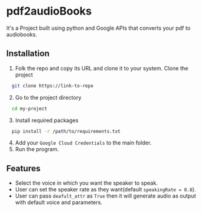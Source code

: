 
# pdf2audioBooks

It's a Project built using python and Google APIs that converts your pdf to audiobooks.


## Installation

1. Folk the repo and copy its URL and clone it to your system.
Clone the project

```bash
  git clone https://link-to-repo
```

2. Go to the project directory

```bash
  cd my-project
```

3. Install required packages

```bash
  pip install -r /path/to/requirements.txt
```
4. Add your `Google Cloud Credentials` to the main folder.
5. Run the program.


## Features

- Select the voice in which you want the speaker to speak.
- User can set the speaker rate as they want(default `speakingRate = 0.8`).
- User can pass `deafult_attr` as `True` then it will generate audio as output with default voice and parameters.
